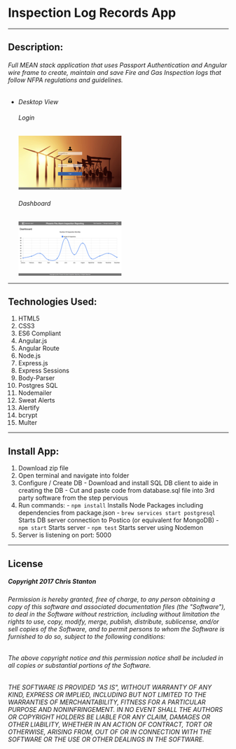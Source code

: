 
# Inspection Log Records App

---

## Description:
###### Full MEAN stack application that uses Passport Authentication and Angular wire frame to create, maintain and save Fire and Gas Inspection logs that follow NFPA regulations and guidelines.

- *Desktop View*

  ###### Login
  <img src="./public/assets/images/screenshots/desktop-login.png" width="49%" boarder="1px solid black">

  ###### Dashboard
  <img src="./public/assets/images/screenshots/desktop-dashboard.png" width="49%" boarder="1px solid black">

---

## Technologies Used:
  1. HTML5
  2. CSS3
  3. ES6 Compliant
  4. Angular.js
  5. Angular Route
  6. Node.js
  7. Express.js
  8. Express Sessions
  9. Body-Parser
  10. Postgres SQL
  11. Nodemailer
  12. Sweat Alerts
  13. Alertify
  14. bcrypt
  15. Multer

---

## Install App:
  1. Download zip file
  2. Open terminal and navigate into folder
  3. Configure / Create DB
    - Download and install SQL DB client to aide in creating the DB
    - Cut and paste code from database.sql file into 3rd party software from the step pervious
  4. Run commands:
    - ``` npm install ``` Installs Node Packages including dependencies from package.json
    - ``` brew services start postgresql ``` Starts DB server connection to Postico (or equivalent for MongoDB)
    - ``` npm start ``` Starts server
    - ``` npm test ``` Starts server using Nodemon
  5. Server is listening on port: 5000

---

## License
##### Copyright 2017 Chris Stanton

###### Permission is hereby granted, free of charge, to any person obtaining a copy of this software and associated documentation files (the "Software"), to deal in the Software without restriction, including without limitation the rights to use, copy, modify, merge, publish, distribute, sublicense, and/or sell copies of the Software, and to permit persons to whom the Software is furnished to do so, subject to the following conditions:

###### The above copyright notice and this permission notice shall be included in all copies or substantial portions of the Software.

###### THE SOFTWARE IS PROVIDED "AS IS", WITHOUT WARRANTY OF ANY KIND, EXPRESS OR IMPLIED, INCLUDING BUT NOT LIMITED TO THE WARRANTIES OF MERCHANTABILITY, FITNESS FOR A PARTICULAR PURPOSE AND NONINFRINGEMENT. IN NO EVENT SHALL THE AUTHORS OR COPYRIGHT HOLDERS BE LIABLE FOR ANY CLAIM, DAMAGES OR OTHER LIABILITY, WHETHER IN AN ACTION OF CONTRACT, TORT OR OTHERWISE, ARISING FROM, OUT OF OR IN CONNECTION WITH THE SOFTWARE OR THE USE OR OTHER DEALINGS IN THE SOFTWARE.
